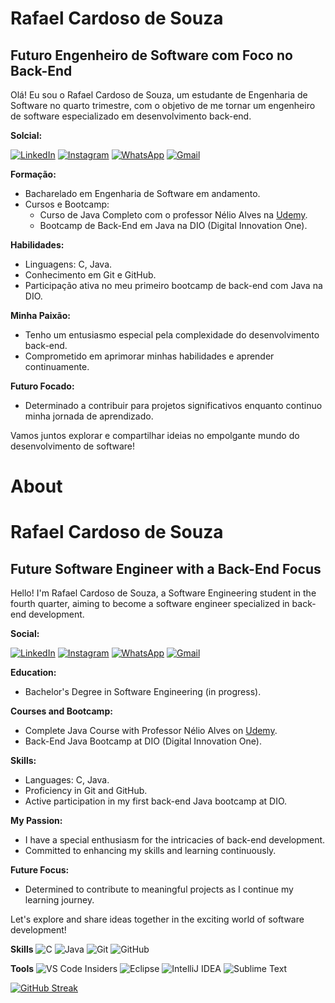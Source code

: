 # Rafael Cardoso de Souza

## Futuro Engenheiro de Software com Foco no Back-End

Olá! Eu sou o Rafael Cardoso de Souza, um estudante de Engenharia de Software no quarto trimestre, com o objetivo de me tornar um engenheiro de software especializado em desenvolvimento back-end.

**Solcial:**

[![LinkedIn](https://img.shields.io/badge/LinkedIn-000?style=for-the-badge&logo=linkedin&logoColor=0E76A8)](https://www.linkedin.com/in/rafaelcardosodesouza/) [![Instagram](https://img.shields.io/badge/Instagram-000?style=for-the-badge&logo=instagram)](https://www.instagram.com/rafaelcardosodesouza/) [![WhatsApp](https://img.shields.io/badge/WhatsApp-25D366?style=for-the-badge&logo=whatsapp&logoColor=white)](https://wa.me/5544920012694?text=Ol%C3%A1%2C+vim+pelo+o+seu+perfil+no+GitHub) [![Gmail](https://img.shields.io/badge/Gmail-D14836?style=for-the-badge&logo=gmail&logoColor=white)](rafael9638527410@gmail.com)

**Formação:**

- Bacharelado em Engenharia de Software em andamento.
- Cursos e Bootcamp:
  - Curso de Java Completo com o professor Nélio Alves na [Udemy](https://www.udemy.com/course/java-curso-completo/).
  - Bootcamp de Back-End em Java na DIO (Digital Innovation One).

**Habilidades:**

- Linguagens: C, Java.
- Conhecimento em Git e GitHub.
- Participação ativa no meu primeiro bootcamp de back-end com Java na DIO.

**Minha Paixão:**

- Tenho um entusiasmo especial pela complexidade do desenvolvimento back-end.
- Comprometido em aprimorar minhas habilidades e aprender continuamente.

**Futuro Focado:**

- Determinado a contribuir para projetos significativos enquanto continuo minha jornada de aprendizado.

Vamos juntos explorar e compartilhar ideias no empolgante mundo do desenvolvimento de software!

# About

# Rafael Cardoso de Souza

## Future Software Engineer with a Back-End Focus

Hello! I'm Rafael Cardoso de Souza, a Software Engineering student in the fourth quarter, aiming to become a software engineer specialized in back-end development.

**Social:**

[![LinkedIn](https://img.shields.io/badge/LinkedIn-000?style=for-the-badge&logo=linkedin&logoColor=0E76A8)](https://www.linkedin.com/in/rafaelcardosodesouza/) [![Instagram](https://img.shields.io/badge/Instagram-000?style=for-the-badge&logo=instagram)](https://www.instagram.com/rafaelcardosodesouza/) [![WhatsApp](https://img.shields.io/badge/WhatsApp-25D366?style=for-the-badge&logo=whatsapp&logoColor=white)](https://wa.me/5544920012694?text=Ol%C3%A1%2C+vim+pelo+o+seu+perfil+no+GitHub) [![Gmail](https://img.shields.io/badge/Gmail-D14836?style=for-the-badge&logo=gmail&logoColor=white)](rafael9638527410@gmail.com)

**Education:**

- Bachelor's Degree in Software Engineering (in progress).

**Courses and Bootcamp:**

- Complete Java Course with Professor Nélio Alves on [Udemy](https://www.udemy.com/course/java-curso-completo/).
- Back-End Java Bootcamp at DIO (Digital Innovation One).

**Skills:**

- Languages: C, Java.
- Proficiency in Git and GitHub.
- Active participation in my first back-end Java bootcamp at DIO.

**My Passion:**

- I have a special enthusiasm for the intricacies of back-end development.
- Committed to enhancing my skills and learning continuously.

**Future Focus:**

- Determined to contribute to meaningful projects as I continue my learning journey.

Let's explore and share ideas together in the exciting world of software development!

**Skills**
![C](https://img.shields.io/badge/C-000?style=for-the-badge&logo=c) ![Java](https://img.shields.io/badge/java-%23ED8B00.svg?style=for-the-badge&logo=openjdk&logoColor=white) ![Git](https://img.shields.io/badge/git-%23F05033.svg?style=for-the-badge&logo=git&logoColor=white) ![GitHub](https://img.shields.io/badge/github-%23121011.svg?style=for-the-badge&logo=github&logoColor=white)

**Tools**
![VS Code Insiders](https://img.shields.io/badge/VS%20Code%20Insiders-35b393.svg?style=for-the-badge&logo=visual-studio-code&logoColor=white) ![Eclipse](https://img.shields.io/badge/Eclipse-FE7A16.svg?style=for-the-badge&logo=Eclipse&logoColor=white) ![IntelliJ IDEA](https://img.shields.io/badge/IntelliJIDEA-000000.svg?style=for-the-badge&logo=intellij-idea&logoColor=white) ![Sublime Text](https://img.shields.io/badge/sublime_text-%23575757.svg?style=for-the-badge&logo=sublime-text&logoColor=important)

[![GitHub Streak](https://streak-stats.demolab.com?user=rafaelcardosodesouza&theme=dark&hide_border=true&mode=weekly)](https://git.io/streak-stats)  

```
